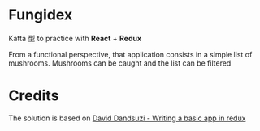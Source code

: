 # Fungidex

Katta 型 to practice with **React** + **Redux**

From a functional perspective, that application consists in a simple list of mushrooms. Mushrooms can be caught and the list can be filtered

# Credits

The solution is based on [David Dandsuzi - Writing a basic app in redux](http://davidandsuzi.com/writing-a-basic-app-in-redux/)
